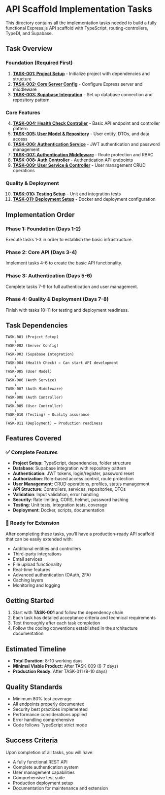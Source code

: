 # API Scaffold Implementation Tasks

This directory contains all the implementation tasks needed to build a fully functional Express.js API scaffold with TypeScript, routing-controllers, TypeDI, and Supabase.

## Task Overview

### Foundation (Required First)
1. **[TASK-001: Project Setup](./TASK-001-project-setup.md)** - Initialize project with dependencies and structure
2. **[TASK-002: Core Server Config](./TASK-002-core-server-config.md)** - Configure Express server and middleware
3. **[TASK-003: Supabase Integration](./TASK-003-supabase-integration.md)** - Set up database connection and repository pattern

### Core Features
4. **[TASK-004: Health Check Controller](./TASK-004-health-check-controller.md)** - Basic API endpoint and controller pattern
5. **[TASK-005: User Model & Repository](./TASK-005-user-model-repository.md)** - User entity, DTOs, and data access
6. **[TASK-006: Authentication Service](./TASK-006-authentication-service.md)** - JWT authentication and password management
7. **[TASK-007: Authentication Middleware](./TASK-007-authentication-middleware.md)** - Route protection and RBAC
8. **[TASK-008: Auth Controller](./TASK-008-auth-controller.md)** - Authentication API endpoints
9. **[TASK-009: User Service & Controller](./TASK-009-user-service-controller.md)** - User management CRUD operations

### Quality & Deployment
10. **[TASK-010: Testing Setup](./TASK-010-testing-setup.md)** - Unit and integration tests
11. **[TASK-011: Deployment Setup](./TASK-011-deployment-setup.md)** - Docker and deployment configuration

## Implementation Order

### Phase 1: Foundation (Days 1-2)
Execute tasks 1-3 in order to establish the basic infrastructure.

### Phase 2: Core API (Days 3-4)
Implement tasks 4-6 to create the basic API functionality.

### Phase 3: Authentication (Days 5-6)
Complete tasks 7-9 for full authentication and user management.

### Phase 4: Quality & Deployment (Days 7-8)
Finish with tasks 10-11 for testing and deployment readiness.

## Task Dependencies

```
TASK-001 (Project Setup)
    ↓
TASK-002 (Server Config)
    ↓
TASK-003 (Supabase Integration)
    ↓
TASK-004 (Health Check) ← Can start API development
    ↓
TASK-005 (User Model)
    ↓
TASK-006 (Auth Service)
    ↓
TASK-007 (Auth Middleware)
    ↓
TASK-008 (Auth Controller)
    ↓
TASK-009 (User Controller)
    ↓
TASK-010 (Testing) ← Quality assurance
    ↓
TASK-011 (Deployment) ← Production readiness
```

## Features Covered

### ✅ Complete Features
- **Project Setup**: TypeScript, dependencies, folder structure
- **Database**: Supabase integration with repository pattern
- **Authentication**: JWT tokens, login/register, password reset
- **Authorization**: Role-based access control, route protection
- **User Management**: CRUD operations, profiles, status management
- **API Structure**: Controllers, services, repositories, DTOs
- **Validation**: Input validation, error handling
- **Security**: Rate limiting, CORS, helmet, password hashing
- **Testing**: Unit tests, integration tests, coverage
- **Deployment**: Docker, scripts, documentation

### 🎯 Ready for Extension
After completing these tasks, you'll have a production-ready API scaffold that can be easily extended with:
- Additional entities and controllers
- Third-party integrations
- Email services
- File upload functionality
- Real-time features
- Advanced authentication (OAuth, 2FA)
- Caching layers
- Monitoring and logging

## Getting Started

1. Start with **TASK-001** and follow the dependency chain
2. Each task has detailed acceptance criteria and technical requirements
3. Test thoroughly after each task completion
4. Follow the coding conventions established in the architecture documentation

## Estimated Timeline

- **Total Duration**: 8-10 working days
- **Minimal Viable Product**: After TASK-009 (6-7 days)
- **Production Ready**: After TASK-011 (8-10 days)

## Quality Standards

- Minimum 80% test coverage
- All endpoints properly documented
- Security best practices implemented
- Performance considerations applied
- Error handling comprehensive
- Code follows TypeScript strict mode

## Success Criteria

Upon completion of all tasks, you will have:
- A fully functional REST API
- Complete authentication system
- User management capabilities
- Comprehensive test suite
- Production deployment setup
- Documentation for maintenance and extension